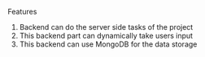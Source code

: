 Features
1. Backend can do the server side tasks of the project
2. This backend part can dynamically take users input 
3. This backend can use MongoDB for the data storage
